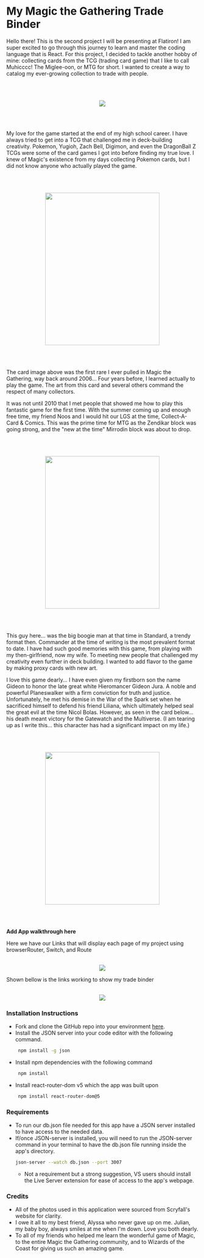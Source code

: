 # My Magic the Gathering Trade Binder
Hello there!
This is the second project I will be presenting at Flatiron! I am super excited to go through this journey to learn and master the coding language that is React. For this project, I decided to tackle another hobby of mine: collecting cards from the TCG (trading card game) that I like to call Muhicccc! The Miglee-oon, or MTG for short. I wanted to create a way to catalog my ever-growing collection to trade with people.

<br></br>
<p align="center">
<img src="https://media.tenor.com/zaDsuC1M3bIAAAAC/mtg-intro.gif">
</p>
<br></br>

My love for the game started at the end of my high school career. I have always tried to get into a TCG that challenged me in deck-building creativity. Pokemon, Yugioh, Zach Bell, Digimon, and even the DragonBall Z TCGs were some of the card games I got into before finding my true love. I knew of Magic's existence from my days collecting Pokemon cards, but I did not know anyone who actually played the game. 

<br></br>
<p align="center">
<img src="https://cards.scryfall.io/large/front/b/1/b11bdd7d-0b85-4b63-89c9-9e865c680bd4.jpg?1593275284" width="300" height="400">
</p>
<br></br>

The card image above was the first rare I ever pulled in Magic the Gathering, way back around 2006... Four years before, I learned actually to play the game. The art from this card and several others command the respect of many collectors. 

It was not until 2010 that I met people that showed me how to play this fantastic game for the first time. With the summer coming up and enough free time, my friend Noos and I would hit our LGS at the time, Collect-A-Card & Comics. This was the prime time for MTG as the Zendikar block was going strong, and the "new at the time" Mirrodin block was about to drop. 

<br></br>
<p align="center">
<img src="https://cards.scryfall.io/large/front/0/e/0e606072-a3aa-4300-ba90-ec92a721fa76.jpg?1562281841" width="300" height="400">
</p>
<br></br>

This guy here... was the big boogie man at that time in Standard, a trendy format then. Commander at the time of writing is the most prevalent format to date. I have had such good memories with this game, from playing with my then-girlfriend, now my wife. To meeting new people that challenged my creativity even further in deck building. I wanted to add flavor to the game by making proxy cards with new art. 

I love this game dearly... I have even given my firstborn son the name Gideon to honor the late great white Hieromancer Gideon Jura. A noble and powerful Planeswalker with a firm conviction for truth and justice. Unfortunately, he met his demise in the War of the Spark set when he sacrificed himself to defend his friend Liliana, which ultimately helped seal the great evil at the time Nicol Bolas. However, as seen in the card below... his death meant victory for the Gatewatch and the Multiverse. (I am tearing up as I write this... this character has had a significant impact on my life.)

<br></br>
<p align="center">
<img src="https://cards.scryfall.io/large/front/8/4/849c79ad-8bfc-4512-ab41-f213b6b285ab.jpg?1557575945" width="300" height="400">
</p>
<br></br>

**Add App walkthrough here**

Here we have our Links that will display each page of my project using browserRouter, Switch, and Route
 <br></br>
 <p align='center'>
 <img src="../gifs/Links.gif">
 </p>

 Shown bellow is the links working to show my trade binder
 <br></br>
 <p align='center'>
 <img src="../gifs/TradeBinderLink.gif">
 </p>

### Installation Instructions
* Fork and clone the GitHub repo into your environment [here](https://github.com/Jessieg12/Magic-Trade-Binder).
* Install the JSON server into your code editor with the following command. 
    ```bash
     npm install -g json
     ```
* Install npm dependencies with the following command
    ```bash
     npm install
     ```
* Install react-router-dom v5 which the app was built upon
    ```bash
     npm install react-router-dom@5
     ```

### Requirements
* To run our db.json file needed for this app have a JSON server installed to have access to the needed data.
* If/once JSON-server is installed, you will need to run the JSON-server command in your terminal to have the db.json file running inside the app's directory. 
    ```bash
    json-server --watch db.json --port 3007
    ```
  * Not a requirement but a strong suggestion, VS users should install the Live Server extension for ease of access to the app's webpage.

### Credits
 * All of the photos used in this application were sourced from Scryfall's website for clarity.
 * I owe it all to my best friend, Alyssa who never gave up on me. Julian, my baby boy, always smiles at me when I'm down. Love you both dearly.
 * To all of my friends who helped me learn the wonderful game of Magic, to the entire Magic the Gathering community, and to Wizards of the Coast for giving us such an amazing game. 